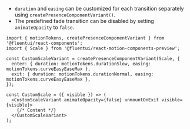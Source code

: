 - `duration` and `easing` can be customized for each transition separately using `createPresenceComponentVariant()`.
- The predefined fade transition can be disabled by setting `animateOpacity` to `false`.

```tsx
import { motionTokens, createPresenceComponentVariant } from '@fluentui/react-components';
import { Scale } from '@fluentui/react-motion-components-preview';

const CustomScaleVariant = createPresenceComponentVariant(Scale, {
  enter: { duration: motionTokens.durationSlow, easing: motionTokens.curveEasyEaseMax },
  exit: { duration: motionTokens.durationNormal, easing: motionTokens.curveEasyEaseMax },
});

const CustomScale = ({ visible }) => (
  <CustomScaleVariant animateOpacity={false} unmountOnExit visible={visible}>
    {/* Content */}
  </CustomScaleVariant>
);
```
